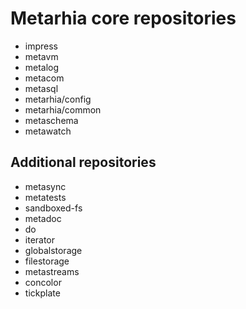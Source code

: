 # Metarhia core repositories

- impress
- metavm
- metalog
- metacom
- metasql
- metarhia/config
- metarhia/common
- metaschema
- metawatch

## Additional repositories

- metasync
- metatests
- sandboxed-fs
- metadoc
- do
- iterator
- globalstorage
- filestorage
- metastreams
- concolor
- tickplate
